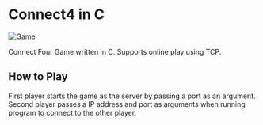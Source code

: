 # Connect4 in C

![Game](https://i.imgur.com/wy83Yfp.png)

Connect Four Game written in C. Supports online play using TCP.

## How to Play

First player starts the game as the server by passing a port as an argument. Second player passes a IP address and port as arguments when running program to connect to the other player. 
